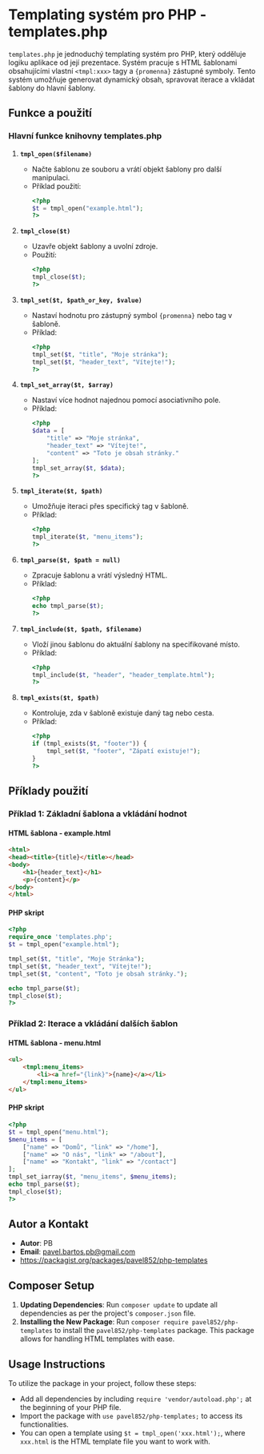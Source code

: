 
# Templating systém pro PHP - templates.php

`templates.php` je jednoduchý templating systém pro PHP, který odděluje logiku aplikace od její prezentace. Systém pracuje s HTML šablonami obsahujícími vlastní `<tmpl:xxx>` tagy a `{promenna}` zástupné symboly. Tento systém umožňuje generovat dynamický obsah, spravovat iterace a vkládat šablony do hlavní šablony.

## Funkce a použití

### Hlavní funkce knihovny templates.php

1. **`tmpl_open($filename)`**
   - Načte šablonu ze souboru a vrátí objekt šablony pro další manipulaci.
   - Příklad použití:
     ```php
     <?php
     $t = tmpl_open("example.html");
     ?>
     ```

2. **`tmpl_close($t)`**
   - Uzavře objekt šablony a uvolní zdroje.
   - Použití:
     ```php
     <?php
     tmpl_close($t);
     ?>
     ```

3. **`tmpl_set($t, $path_or_key, $value)`**
   - Nastaví hodnotu pro zástupný symbol `{promenna}` nebo tag v šabloně.
   - Příklad:
     ```php
     <?php
     tmpl_set($t, "title", "Moje stránka");
     tmpl_set($t, "header_text", "Vítejte!");
     ?>
     ```

4. **`tmpl_set_array($t, $array)`**
   - Nastaví více hodnot najednou pomocí asociativního pole.
   - Příklad:
     ```php
     <?php
     $data = [
         "title" => "Moje stránka",
         "header_text" => "Vítejte!",
         "content" => "Toto je obsah stránky."
     ];
     tmpl_set_array($t, $data);
     ?>
     ```

5. **`tmpl_iterate($t, $path)`**
   - Umožňuje iteraci přes specifický tag v šabloně.
   - Příklad:
     ```php
     <?php
     tmpl_iterate($t, "menu_items");
     ?>
     ```

6. **`tmpl_parse($t, $path = null)`**
   - Zpracuje šablonu a vrátí výsledný HTML.
   - Příklad:
     ```php
     <?php
     echo tmpl_parse($t);
     ?>
     ```

7. **`tmpl_include($t, $path, $filename)`**
   - Vloží jinou šablonu do aktuální šablony na specifikované místo.
   - Příklad:
     ```php
     <?php
     tmpl_include($t, "header", "header_template.html");
     ?>
     ```

8. **`tmpl_exists($t, $path)`**
   - Kontroluje, zda v šabloně existuje daný tag nebo cesta.
   - Příklad:
     ```php
     <?php
     if (tmpl_exists($t, "footer")) {
         tmpl_set($t, "footer", "Zápatí existuje!");
     }
     ?>
     ```

## Příklady použití

### Příklad 1: Základní šablona a vkládání hodnot
#### HTML šablona - example.html
```html
<html>
<head><title>{title}</title></head>
<body>
    <h1>{header_text}</h1>
    <p>{content}</p>
</body>
</html>
```
#### PHP skript
```php
<?php
require_once 'templates.php';
$t = tmpl_open("example.html");

tmpl_set($t, "title", "Moje Stránka");
tmpl_set($t, "header_text", "Vítejte!");
tmpl_set($t, "content", "Toto je obsah stránky.");

echo tmpl_parse($t);
tmpl_close($t);
?>
```

### Příklad 2: Iterace a vkládání dalších šablon
#### HTML šablona - menu.html
```html
<ul>
    <tmpl:menu_items>
        <li><a href="{link}">{name}</a></li>
    </tmpl:menu_items>
</ul>
```
#### PHP skript
```php
<?php
$t = tmpl_open("menu.html");
$menu_items = [
    ["name" => "Domů", "link" => "/home"],
    ["name" => "O nás", "link" => "/about"],
    ["name" => "Kontakt", "link" => "/contact"]
];
tmpl_set_iarray($t, "menu_items", $menu_items);
echo tmpl_parse($t);
tmpl_close($t);
?>
```

## Autor a Kontakt
- **Autor**: PB
- **Email**: pavel.bartos.pb@gmail.com
- https://packagist.org/packages/pavel852/php-templates

## Composer Setup

1. **Updating Dependencies**: Run `composer update` to update all dependencies as per the project's `composer.json` file.
2. **Installing the New Package**: Run `composer require pavel852/php-templates` to install the `pavel852/php-templates` package. This package allows for handling HTML templates with ease.

## Usage Instructions

To utilize the package in your project, follow these steps:
- Add all dependencies by including `require 'vendor/autoload.php';` at the beginning of your PHP file.
- Import the package with `use pavel852/php-templates;` to access its functionalities.
- You can open a template using `$t = tmpl_open('xxx.html');`, where `xxx.html` is the HTML template file you want to work with.
